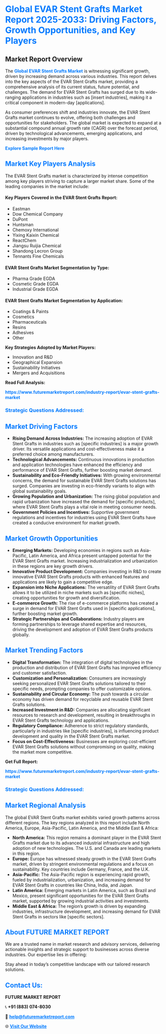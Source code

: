 <h1 style="color: #007BFF;">Global EVAR Stent Grafts Market Report 2025-2033: Driving Factors, Growth Opportunities, and Key Players</h1>

<section id="overview">
<h2>Market Report Overview</h2>
<p>The <a href="https://www.futuremarketreport.com/industry-report/evar-stent-grafts-market" style="color: #007BFF; text-decoration: none;"><strong>Global EVAR Stent Grafts Market</strong></a> is witnessing significant growth, driven by increasing demand across various industries. This report delves into the key aspects of the EVAR Stent Grafts market, providing a comprehensive analysis of its current status, future potential, and challenges. The demand for EVAR Stent Grafts has surged due to its wide-ranging applications in industries such as [insert industries], making it a critical component in modern-day [applications].</p>
<p>As consumer preferences shift and industries innovate, the EVAR Stent Grafts market continues to evolve, offering both challenges and opportunities for stakeholders. The global market is expected to expand at a substantial compound annual growth rate (CAGR) over the forecast period, driven by technological advancements, emerging applications, and increasing investments by major players.</p>
</section>

<section id="overview">
<p><a href="https://www.futuremarketreport.com/request-sample/reportId=32389" style="color: #007BFF; text-decoration: none;"><strong>Explore Sample Report Here</strong></a></p>
</section>

<section id="key-players">
<h2 style="color: #007BFF;">Market Key Players Analysis</h2>
<p>The EVAR Stent Grafts market is characterized by intense competition among key players striving to capture a larger market share. Some of the leading companies in the market include:</p>
<h4>Key Players Covered in the EVAR Stent Grafts Report:</h4>
<ul><li>Eastman</li><li>Dow Chemical Company</li><li>DuPont</li><li>Huntsman</li><li>Chemoxy International</li><li>Yixing Kaixin Chemical</li><li>ReactChem</li><li>Jiangsu Ruijia Chemical</li><li>Shandong Lecron Group</li><li>Tennants Fine Chemicals</li></ul>
<h4>EVAR Stent Grafts Market Segmentation by Type:</h4>
<ul><li>Pharma Grade EGDA</li><li>Cosmetic Grade EGDA</li><li>Industrial Grade EGDA</li></ul>

<h4>EVAR Stent Grafts Market Segmentation by Application:</h4>
<ul><li>Coatings &amp; Paints</li><li>Cosmetics</li><li>Pharmaceuticals</li><li>Resins</li><li>Adhesives</li><li>Other</li></ul>
<p><strong>Key Strategies Adopted by Market Players:</strong></p>
<ul>
<li>Innovation and R&D</li>
<li>Geographical Expansion</li>
<li>Sustainability Initiatives</li>
<li>Mergers and Acquisitions</li>
</ul>
</section>

<section>
<p><strong>Read Full Analysis: </strong></p><a href="https://www.futuremarketreport.com/industry-report/evar-stent-grafts-market" style="color: #007BFF; text-decoration: none;"><strong>https://www.futuremarketreport.com/industry-report/evar-stent-grafts-market</strong></a>
<h3 style="color: #007BFF;">Strategic Questions Addressed:</h3>
</section>

<section id="driving-factors">
<h2 style="color: #007BFF;">Market Driving Factors</h2>
<ul>
<li><strong>Rising Demand Across Industries:</strong> The increasing adoption of EVAR Stent Grafts in industries such as [specific industries] is a major growth driver. Its versatile applications and cost-effectiveness make it a preferred choice among manufacturers.</li>
<li><strong>Technological Advancements:</strong> Continuous innovations in production and application technologies have enhanced the efficiency and performance of EVAR Stent Grafts, further boosting market demand.</li>
<li><strong>Sustainability and Eco-Friendly Initiatives:</strong> With growing environmental concerns, the demand for sustainable EVAR Stent Grafts solutions has surged. Companies are investing in eco-friendly variants to align with global sustainability goals.</li>
<li><strong>Growing Population and Urbanization:</strong> The rising global population and rapid urbanization have increased the demand for [specific products], where EVAR Stent Grafts plays a vital role in meeting consumer needs.</li>
<li><strong>Government Policies and Incentives:</strong> Supportive government regulations and incentives for industries using EVAR Stent Grafts have created a conducive environment for market growth.</li>
</ul>
</section>

<section id="growth-opportunities">
<h2 style="color: #007BFF;">Market Growth Opportunities</h2>
<ul>
<li><strong>Emerging Markets:</strong> Developing economies in regions such as Asia-Pacific, Latin America, and Africa present untapped potential for the EVAR Stent Grafts market. Increasing industrialization and urbanization in these regions are key growth drivers.</li>
<li><strong>Innovative Product Development:</strong> Companies investing in R&D to create innovative EVAR Stent Grafts products with enhanced features and applications are likely to gain a competitive edge.</li>
<li><strong>Expansion into Niche Applications:</strong> The versatility of EVAR Stent Grafts allows it to be utilized in niche markets such as [specific niches], creating opportunities for growth and diversification.</li>
<li><strong>E-commerce Growth:</strong> The rise of e-commerce platforms has created a surge in demand for EVAR Stent Grafts used in [specific applications], further boosting market growth.</li>
<li><strong>Strategic Partnerships and Collaborations:</strong> Industry players are forming partnerships to leverage shared expertise and resources, driving the development and adoption of EVAR Stent Grafts products globally.</li>
</ul>
</section>

<section id="trending-factors">
<h2 style="color: #007BFF;">Market Trending Factors</h2>
<ul>
<li><strong>Digital Transformation:</strong> The integration of digital technologies in the production and distribution of EVAR Stent Grafts has improved efficiency and customer satisfaction.</li>
<li><strong>Customization and Personalization:</strong> Consumers are increasingly seeking personalized EVAR Stent Grafts solutions tailored to their specific needs, prompting companies to offer customizable options.</li>
<li><strong>Sustainability and Circular Economy:</strong> The push towards a circular economy has driven demand for recyclable and reusable EVAR Stent Grafts solutions.</li>
<li><strong>Increased Investment in R&D:</strong> Companies are allocating significant resources to research and development, resulting in breakthroughs in EVAR Stent Grafts technology and applications.</li>
<li><strong>Regulatory Compliance:</strong> Adherence to strict regulatory standards, particularly in industries like [specific industries], is influencing product development and quality in the EVAR Stent Grafts market.</li>
<li><strong>Focus on Cost-Effectiveness:</strong> Businesses are exploring cost-efficient EVAR Stent Grafts solutions without compromising on quality, making the market more competitive.</li>
</ul>
</section>

<section>
<p><strong>Get Full Report: </strong></p><a href="https://www.futuremarketreport.com/industry-report/evar-stent-grafts-market" style="color: #007BFF; text-decoration: none;"><strong>https://www.futuremarketreport.com/industry-report/evar-stent-grafts-market</strong></a>
<h3 style="color: #007BFF;">Strategic Questions Addressed:</h3>
</section>


<section id="regional-analysis">
<h2 style="color: #007BFF;">Market Regional Analysis</h2>
<p>The global EVAR Stent Grafts market exhibits varied growth patterns across different regions. The key regions analyzed in this report include North America, Europe, Asia-Pacific, Latin America, and the Middle East & Africa:</p>
<ul>
<li><strong>North America:</strong> This region remains a dominant player in the EVAR Stent Grafts market due to its advanced industrial infrastructure and high adoption of new technologies. The U.S. and Canada are leading markets in this region.</li>
<li><strong>Europe:</strong> Europe has witnessed steady growth in the EVAR Stent Grafts market, driven by stringent environmental regulations and a focus on sustainability. Key countries include Germany, France, and the U.K.</li>
<li><strong>Asia-Pacific:</strong> The Asia-Pacific region is experiencing rapid growth, fueled by industrialization, urbanization, and increasing demand for EVAR Stent Grafts in countries like China, India, and Japan.</li>
<li><strong>Latin America:</strong> Emerging markets in Latin America, such as Brazil and Mexico, present significant opportunities for the EVAR Stent Grafts market, supported by growing industrial activities and investments.</li>
<li><strong>Middle East & Africa:</strong> The region’s growth is driven by expanding industries, infrastructure development, and increasing demand for EVAR Stent Grafts in sectors like [specific sectors].</li>
</ul>
</section>

<footer>
<h2 style="color: #007BFF;">About FUTURE MARKET REPORT</h2>
<p>We are a trusted name in market research and advisory services, delivering actionable insights and strategic support to businesses across diverse industries. Our expertise lies in offering:</p>

<p>Stay ahead in today’s competitive landscape with our tailored research solutions.</p>

<h2 style="color: #007BFF;">Contact Us:</h2>
<p><strong>FUTURE MARKET REPORT</strong></p>
<p>📞 <strong>+91 (883) 074-8030</strong></p>
<p>📧 <strong><a href="mailto:help@futuremarketreport.com" style="color: #007BFF;">help@futuremarketreport.com</a></strong></p>
<p>🌐 <strong><a href="https://www.futuremarketreport.com/" style="color: #007BFF;">Visit Our Website</a></strong></p>
</footer>